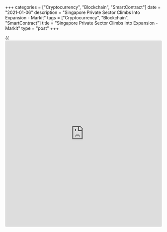 +++
categories = ["Cryptocurrency", "Blockchain", "SmartContract"]
date = "2021-01-06"
description = "Singapore Private Sector Climbs Into Expansion - Markit"
tags = ["Cryptocurrency", "Blockchain", "SmartContract"]
title = "Singapore Private Sector Climbs Into Expansion - Markit"
type = "post"
+++

{{<iframe id="large-banner" src="https://www.bounty.group/#slide=15.0" width="100%" height="600" scrolling="no" style="border: 0px solid rgb(216, 221, 230); border-radius: 3px;">}}

The private sector in Singapore moved into expansion territory in
December, the latest survey from Markit Economics showed on Wednesday
with a PMI score of 50.5.

That's up from 46.7 in November, and it moves above the boom-or-bust
line of 50 that separates expansion from contraction.

Individually, new orders increased for the first times since January
with respondents mentioning stronger demand, a rise in e-commerce sales
and promotional activity.

New orders from oversea [markets][1] also rose, and at the strongest
rate since November 2018. Subsequently, firms raised output during
December, which rebounded from November's relatively solid contraction.

For comments and feedback [contact](https://www.playgroundfx.com/contact/): editorial@rtt[news](https://www.letsplayfx.com/blog/forex-news-website/).com

[Economic News][2]

 **What parts of the world are seeing the best (and worst) economic
performances lately? Click[here][3] to check out our [Econ Scorecard][3]
and find out! See up-to-the-moment [ranking](https://www.playgroundfx.com/blog/crypto-exchange-ranking/)s for the best and worst
performers in [GDP][3], [unemployment rate][4], [inflation][5] and much
more.**

   1. www.rtt[news](https://www.letsplayfx.com/blog/forex-news-website/).com/Content/Markets.aspx
   2. www.rtt[news](https://www.letsplayfx.com/blog/forex-news-website/).com/Content/EconomicNews.aspx
   3. www.rtt[news](https://www.letsplayfx.com/blog/forex-news-website/).com/economic-scorecard/world-rank/GDP/highest-performance.aspx
   4. www.rtt[news](https://www.letsplayfx.com/blog/forex-news-website/).com/economic-scorecard/world-rank/unemployment-rate/lowest-performance.aspx
   5. www.rtt[news](https://www.letsplayfx.com/blog/forex-news-website/).com/economic-scorecard/world-rank/CPI/highest-performance.aspx